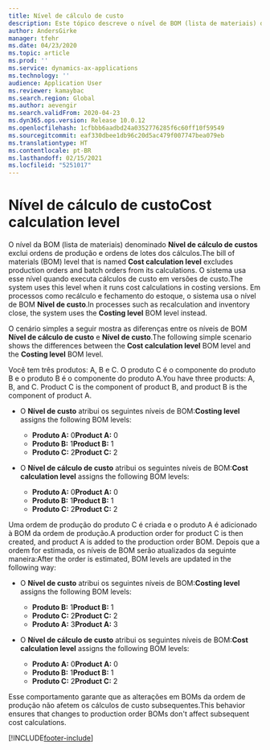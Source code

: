 ```yaml
---
title: Nível de cálculo de custo
description: Este tópico descreve o nível de BOM (lista de materiais) denominado Nível de cálculo de custos. Esse nível de BOM exclui as ordens de produção e de lotes dos cálculos.
author: AndersGirke
manager: tfehr
ms.date: 04/23/2020
ms.topic: article
ms.prod: ''
ms.service: dynamics-ax-applications
ms.technology: ''
audience: Application User
ms.reviewer: kamaybac
ms.search.region: Global
ms.author: aevengir
ms.search.validFrom: 2020-04-23
ms.dyn365.ops.version: Release 10.0.12
ms.openlocfilehash: 1cfbbb6aadbd24a0352776285f6c60ff10f59549
ms.sourcegitcommit: eaf330dbee1db96c20d5ac479f007747bea079eb
ms.translationtype: HT
ms.contentlocale: pt-BR
ms.lasthandoff: 02/15/2021
ms.locfileid: "5251017"
---
```

# <a name="cost-calculation-level"></a><span data-ttu-id="35ecc-104">Nível de cálculo de custo</span><span class="sxs-lookup"><span data-stu-id="35ecc-104">Cost calculation level</span></span>

<span data-ttu-id="35ecc-105">O nível da BOM (lista de materiais) denominado **Nível de cálculo de custos** exclui ordens de produção e ordens de lotes dos cálculos.</span><span class="sxs-lookup"><span data-stu-id="35ecc-105">The bill of materials (BOM) level that is named **Cost calculation level** excludes production orders and batch orders from its calculations.</span></span> <span data-ttu-id="35ecc-106">O sistema usa esse nível quando executa cálculos de custo em versões de custo.</span><span class="sxs-lookup"><span data-stu-id="35ecc-106">The system uses this level when it runs cost calculations in costing versions.</span></span> <span data-ttu-id="35ecc-107">Em processos como recálculo e fechamento do estoque, o sistema usa o nível de BOM **Nível de custo**.</span><span class="sxs-lookup"><span data-stu-id="35ecc-107">In processes such as recalculation and inventory close, the system uses the **Costing level** BOM level instead.</span></span>

<span data-ttu-id="35ecc-108">O cenário simples a seguir mostra as diferenças entre os níveis de BOM **Nível de cálculo de custo** e **Nível de custo**.</span><span class="sxs-lookup"><span data-stu-id="35ecc-108">The following simple scenario shows the differences between the **Cost calculation level** BOM level and the **Costing level** BOM level.</span></span>

<span data-ttu-id="35ecc-109">Você tem três produtos: A, B e C. O produto C é o componente do produto B e o produto B é o componente do produto A.</span><span class="sxs-lookup"><span data-stu-id="35ecc-109">You have three products: A, B, and C. Product C is the component of product B, and product B is the component of product A.</span></span>

- <span data-ttu-id="35ecc-110">O **Nível de custo** atribui os seguintes níveis de BOM:</span><span class="sxs-lookup"><span data-stu-id="35ecc-110">**Costing level** assigns the following BOM levels:</span></span>

    - <span data-ttu-id="35ecc-111">**Produto A:** 0</span><span class="sxs-lookup"><span data-stu-id="35ecc-111">**Product A:** 0</span></span>
    - <span data-ttu-id="35ecc-112">**Produto B:** 1</span><span class="sxs-lookup"><span data-stu-id="35ecc-112">**Product B:** 1</span></span>
    - <span data-ttu-id="35ecc-113">**Produto C:** 2</span><span class="sxs-lookup"><span data-stu-id="35ecc-113">**Product C:** 2</span></span>

- <span data-ttu-id="35ecc-114">O **Nível de cálculo de custo** atribui os seguintes níveis de BOM:</span><span class="sxs-lookup"><span data-stu-id="35ecc-114">**Cost calculation level** assigns the following BOM levels:</span></span>

    - <span data-ttu-id="35ecc-115">**Produto A:** 0</span><span class="sxs-lookup"><span data-stu-id="35ecc-115">**Product A:** 0</span></span>
    - <span data-ttu-id="35ecc-116">**Produto B:** 1</span><span class="sxs-lookup"><span data-stu-id="35ecc-116">**Product B:** 1</span></span>
    - <span data-ttu-id="35ecc-117">**Produto C:** 2</span><span class="sxs-lookup"><span data-stu-id="35ecc-117">**Product C:** 2</span></span>

<span data-ttu-id="35ecc-118">Uma ordem de produção do produto C é criada e o produto A é adicionado à BOM da ordem de produção.</span><span class="sxs-lookup"><span data-stu-id="35ecc-118">A production order for product C is then created, and product A is added to the production order BOM.</span></span> <span data-ttu-id="35ecc-119">Depois que a ordem for estimada, os níveis de BOM serão atualizados da seguinte maneira:</span><span class="sxs-lookup"><span data-stu-id="35ecc-119">After the order is estimated, BOM levels are updated in the following way:</span></span>

- <span data-ttu-id="35ecc-120">O **Nível de custo** atribui os seguintes níveis de BOM:</span><span class="sxs-lookup"><span data-stu-id="35ecc-120">**Costing level** assigns the following BOM levels:</span></span>

    - <span data-ttu-id="35ecc-121">**Produto B:** 1</span><span class="sxs-lookup"><span data-stu-id="35ecc-121">**Product B:** 1</span></span>
    - <span data-ttu-id="35ecc-122">**Produto C:** 2</span><span class="sxs-lookup"><span data-stu-id="35ecc-122">**Product C:** 2</span></span>
    - <span data-ttu-id="35ecc-123">**Produto A:** 3</span><span class="sxs-lookup"><span data-stu-id="35ecc-123">**Product A:** 3</span></span>

- <span data-ttu-id="35ecc-124">O **Nível de cálculo de custo** atribui os seguintes níveis de BOM:</span><span class="sxs-lookup"><span data-stu-id="35ecc-124">**Cost calculation level** assigns the following BOM levels:</span></span>

    - <span data-ttu-id="35ecc-125">**Produto A:** 0</span><span class="sxs-lookup"><span data-stu-id="35ecc-125">**Product A:** 0</span></span>
    - <span data-ttu-id="35ecc-126">**Produto B:** 1</span><span class="sxs-lookup"><span data-stu-id="35ecc-126">**Product B:** 1</span></span>
    - <span data-ttu-id="35ecc-127">**Produto C:** 2</span><span class="sxs-lookup"><span data-stu-id="35ecc-127">**Product C:** 2</span></span>

<span data-ttu-id="35ecc-128">Esse comportamento garante que as alterações em BOMs da ordem de produção não afetem os cálculos de custo subsequentes.</span><span class="sxs-lookup"><span data-stu-id="35ecc-128">This behavior ensures that changes to production order BOMs don't affect subsequent cost calculations.</span></span>


[!INCLUDE[footer-include](../../includes/footer-banner.md)]